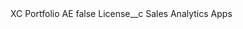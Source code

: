 <?xml version="1.0" encoding="UTF-8"?>
<CustomMetadata xmlns="http://soap.sforce.com/2006/04/metadata" xmlns:xsi="http://www.w3.org/2001/XMLSchema-instance" xmlns:xsd="http://www.w3.org/2001/XMLSchema">
    <label>XC Portfolio AE</label>
    <protected>false</protected>
    <values>
        <field>License__c</field>
        <value xsi:type="xsd:string">Sales Analytics Apps</value>
    </values>
</CustomMetadata>
